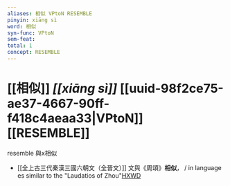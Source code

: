 ```yaml
---
aliases: 相似 VPtoN RESEMBLE
pinyin: xiāng sì
word: 相似
syn-func: VPtoN
sem-feat: 
total: 1
concept: RESEMBLE 
---
```

# [[相似]] *[[xiāng sì]]*  [[uuid-98f2ce75-ae37-4667-90ff-f418c4aeaa33|VPtoN]] [[RESEMBLE]]
resemble 與x相似
 - [[全上古三代秦漢三國六朝文（全晉文）]] 文與《周頌》**相似**， / in language es similar to the "Laudatios of Zhou"[HXWD](https://hxwd.org/textview.html?location=CH2b1913_CHANT_077-36a.59)